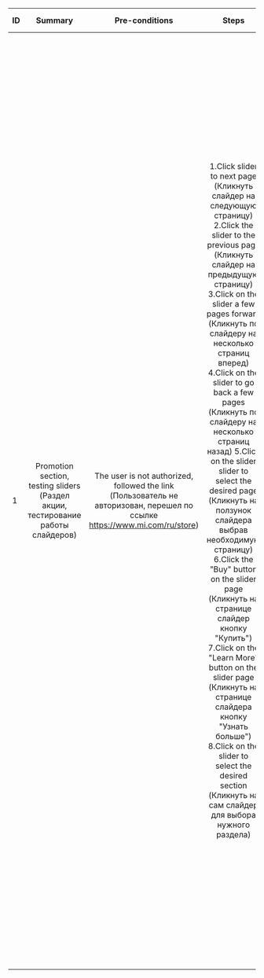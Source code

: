 ID | Summary | Pre-conditions | Steps | Expected results
:--|:-------:|:--------------:|:-----:|-----------------:
1 | Promotion section, testing sliders  (Раздел акции, тестирование работы слайдеров) | The user is not authorized, followed the link (Пользователь не авторизован,  перешел по ссылке https://www.mi.com/ru/store) | 1.Click slider to next page (Кликнуть слайдер на следующую страницу) 2.Click the slider to the previous page (Кликнуть слайдер на предыдущую страницу) 3.Click on the slider a few pages forward (Кликнуть  по слайдеру на несколько страниц вперед) 4.Click on the slider to go back a few pages (Кликнуть  по слайдеру на несколько страниц назад) 5.Click on the slider slider to select the desired page (Кликнуть на ползунок слайдера выбрав необходимую страницу) 6.Click the "Buy" button on the slider page (Кликнуть на странице слайдер кнопку "Купить") 7.Click on the "Learn More" button on the slider page (Кликнуть на странице слайдера кнопку "Узнать больше") 8.Click on the slider to select the desired section (Кликнуть на сам слайдер для выбора нужного раздела) | 1.Display information of the next slider page (Отображение информации следующей страницы слайдера) 2.Display information of the previous slider page (Отображение информации предыдущей страницы слайдера) 3.Display information of the desired page according to the number of clicks (Отображение информации нужной страницы согласно количеству кликов) 4.Display information of the desired page according to the number of clicks (Отображение информации нужной страницы согласно количеству кликов) 5.Display information according to the slider page order selected on the slider (Отображение информации согласно выбранному на ползунке порядка страницы слайдера) 6.Go to the product card page according to the selected product on the slider (Переход на страницу карточки товара согласно выбранному товару на слайдере) 7.Jump to the page according to the selected slider (Переход на страницу согласно выбранному слайдеру) 8.Jump to the page according to the selected slider (Переход на страницу согласно выбранному слайдеру) 



